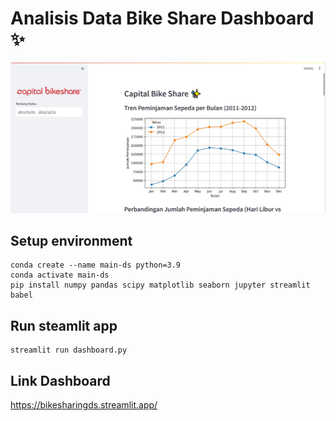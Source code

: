 # Analisis Data Bike Share Dashboard ✨
![Dashboard Bike Share](https://raw.githubusercontent.com/elbaa132/Analisis-data-python/main/screenshot20231130.png)
## Setup environment
```
conda create --name main-ds python=3.9
conda activate main-ds
pip install numpy pandas scipy matplotlib seaborn jupyter streamlit babel
```

## Run steamlit app
```
streamlit run dashboard.py
```
## Link Dashboard
https://bikesharingds.streamlit.app/
